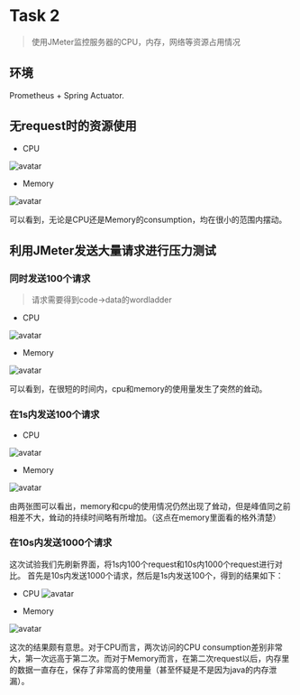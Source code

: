 # Task 2 
> 使用JMeter监控服务器的CPU，内存，网络等资源占用情况

## 环境
Prometheus + Spring Actuator. 

## 无request时的资源使用
* CPU

![avatar](./image/cpu1.png)

* Memory

![avatar](./image/memory1.png)

可以看到，无论是CPU还是Memory的consumption，均在很小的范围内摆动。

## 利用JMeter发送大量请求进行压力测试
### 同时发送100个请求
> 请求需要得到code->data的wordladder

* CPU

![avatar](./image/cpu2.png)

* Memory

![avatar](./image/memory2.png)

可以看到，在很短的时间内，cpu和memory的使用量发生了突然的耸动。

### 在1s内发送100个请求 

* CPU

![avatar](./image/cpu3.png)

* Memory

![avatar](./image/memory3.png)

由两张图可以看出，memory和cpu的使用情况仍然出现了耸动，但是峰值同之前相差不大，耸动的持续时间略有所增加。（这点在memory里面看的格外清楚）

### 在10s内发送1000个请求
这次试验我们先刷新界面，将1s内100个request和10s内1000个request进行对比。
首先是10s内发送1000个请求，然后是1s内发送100个，得到的结果如下：

* CPU
![avatar](./image/cpu4.png)

* Memory

![avatar](./image/memory4.png)

这次的结果颇有意思。对于CPU而言，两次访问的CPU consumption差别非常大，第一次远高于第二次。而对于Memory而言，在第二次request以后，内存里的数据一直存在，保存了非常高的使用量（甚至怀疑是不是因为java的内存泄漏）。